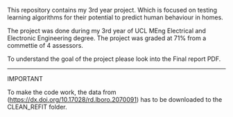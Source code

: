 This repository contains my 3rd year project. Which is focused on testing learning algorithms for their potential to predict human behaviour in homes.

The project was done during my 3rd year of UCL MEng Electrical and Electronic Engineering degree. 
The project was graded at 71% from a commettie of 4 assessors. 

To understand the goal of the project please look into the Final report PDF. 

---
IMPORTANT

To make the code work, the data from (https://dx.doi.org/10.17028/rd.lboro.2070091) has to be downloaded to the CLEAN_REFIT folder. 

